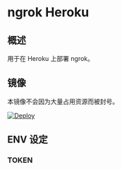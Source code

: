 # ngrok Heroku

## 概述

用于在 Heroku 上部署 ngrok。


## 镜像

本镜像不会因为大量占用资源而被封号。

[![Deploy](https://www.herokucdn.com/deploy/button.png)](https://dashboard.heroku.com/new?template=https%3A%2F%2Fgithub.com%2Fhms58%2Fngrok-heroku)

## ENV 设定

### TOKEN



